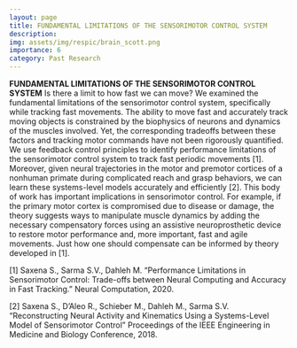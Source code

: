 ```yaml
---
layout: page
title: FUNDAMENTAL LIMITATIONS OF THE SENSORIMOTOR CONTROL SYSTEM
description: 
img: assets/img/respic/brain_scott.png
importance: 6
category: Past Research
---
```

**FUNDAMENTAL LIMITATIONS OF THE SENSORIMOTOR CONTROL SYSTEM**
Is there a limit to how fast we can move? We examined the fundamental limitations of the sensorimotor control system, specifically while tracking fast movements. The ability to move fast and accurately track moving objects is constrained by the biophysics of neurons and dynamics of the muscles involved. Yet, the corresponding tradeoffs between these factors and tracking motor commands have not been rigorously quantified. We use feedback control principles to identify performance limitations of the sensorimotor control system to track fast periodic movements [1]. Moreover, given neural trajectories in the motor and premotor cortices of a nonhuman primate during complicated reach and grasp behaviors, we can learn these systems-level models accurately and efficiently [2]. This body of work has important implications in sensorimotor control. For example, if the primary motor cortex is compromised due to disease or damage, the theory suggests ways to manipulate muscle dynamics by adding the necessary compensatory forces using an assistive neuroprosthetic device to restore motor performance and, more important, fast and agile movements. Just how one should compensate can be informed by theory developed in [1].

[1] Saxena S., Sarma S.V., Dahleh M. “Performance Limitations in Sensorimotor Control: Trade-offs between Neural Computing and Accuracy in Fast Tracking.” Neural Computation, 2020.

[2] Saxena S., D’Aleo R., Schieber M., Dahleh M., Sarma S.V. “Reconstructing Neural Activity and Kinematics Using a Systems-Level Model of Sensorimotor Control” Proceedings of the IEEE Engineering in Medicine and Biology Conference, 2018.
